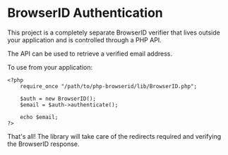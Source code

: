 # BrowserID Authentication

This project is a completely separate BrowserID verifier that lives outside
your application and is controlled through a PHP API.

The API can be used to retrieve a verified email address.

To use from your application:

    <?php
        require_once "/path/to/php-browserid/lib/BrowserID.php";

        $auth = new BrowserID();
        $email = $auth->authenticate();

        echo $email;
    ?>

That's all! The library will take care of the redirects required
and verifying the BrowserID response.
